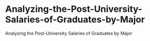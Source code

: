 # Analyzing-the-Post-University-Salaries-of-Graduates-by-Major
Analyzing the Post-University Salaries of Graduates by Major
